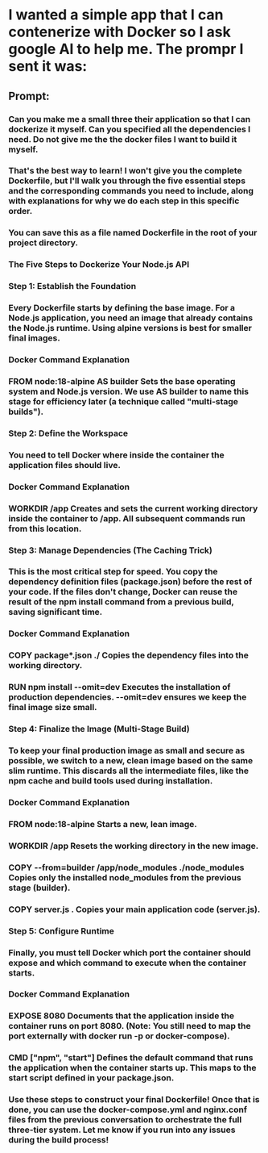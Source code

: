 # I wanted a simple app that I can contenerize with Docker so I ask google AI to help me. The prompr I sent it was: 

## Prompt: 
### Can you make me a small three their application so that I can dockerize it myself. Can you specified all the dependencies I need. Do not give me the the docker files I want to build it myself.



### That's the best way to learn! I won't give you the complete Dockerfile, but I'll walk you through the five essential steps and the corresponding commands you need to include, along with explanations for why we do each step in this specific order.

### You can save this as a file named Dockerfile in the root of your project directory.

### The Five Steps to Dockerize Your Node.js API
### Step 1: Establish the Foundation
### Every Dockerfile starts by defining the base image. For a Node.js application, you need an image that already contains the Node.js runtime. Using alpine versions is best for smaller final images.

### Docker Command	Explanation
### FROM node:18-alpine AS builder	Sets the base operating system and Node.js version. We use AS builder to name this stage for efficiency later (a technique called "multi-stage builds").

### Step 2: Define the Workspace
### You need to tell Docker where inside the container the application files should live.

### Docker Command	Explanation
### WORKDIR /app	Creates and sets the current working directory inside the container to /app. All subsequent commands run from this location.

### Step 3: Manage Dependencies (The Caching Trick)
### This is the most critical step for speed. You copy the dependency definition files (package.json) before the rest of your code. If the files don't change, Docker can reuse the result of the npm install command from a previous build, saving significant time.

### Docker Command	Explanation
### COPY package*.json ./	Copies the dependency files into the working directory.
### RUN npm install --omit=dev	Executes the installation of production dependencies. --omit=dev ensures we keep the final image size small.

### Step 4: Finalize the Image (Multi-Stage Build)
### To keep your final production image as small and secure as possible, we switch to a new, clean image based on the same slim runtime. This discards all the intermediate files, like the npm cache and build tools used during installation.

### Docker Command	Explanation
### FROM node:18-alpine	Starts a new, lean image.
### WORKDIR /app	Resets the working directory in the new image.
### COPY --from=builder /app/node_modules ./node_modules	Copies only the installed node_modules from the previous stage (builder).
### COPY server.js .	Copies your main application code (server.js).

### Step 5: Configure Runtime
### Finally, you must tell Docker which port the container should expose and which command to execute when the container starts.

### Docker Command	Explanation
### EXPOSE 8080	Documents that the application inside the container runs on port 8080. (Note: You still need to map the port externally with docker run -p or docker-compose).
### CMD ["npm", "start"]	Defines the default command that runs the application when the container starts up. This maps to the start script defined in your package.json.

### Use these steps to construct your final Dockerfile! Once that is done, you can use the docker-compose.yml and nginx.conf files from the previous conversation to orchestrate the full three-tier system. Let me know if you run into any issues during the build process!
